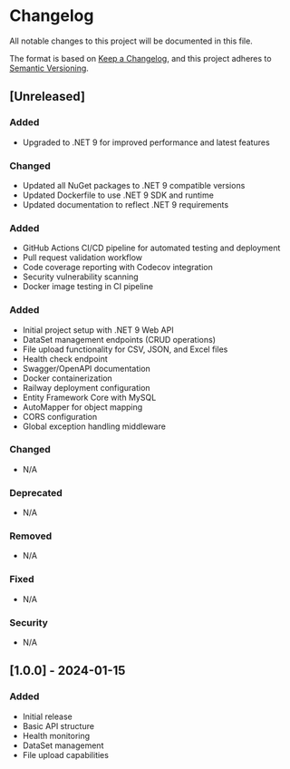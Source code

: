# Changelog

All notable changes to this project will be documented in this file.

The format is based on [Keep a Changelog](https://keepachangelog.com/en/1.0.0/),
and this project adheres to [Semantic Versioning](https://semver.org/spec/v2.0.0.html).

## [Unreleased]

### Added
- Upgraded to .NET 9 for improved performance and latest features

### Changed
- Updated all NuGet packages to .NET 9 compatible versions
- Updated Dockerfile to use .NET 9 SDK and runtime
- Updated documentation to reflect .NET 9 requirements

### Added
- GitHub Actions CI/CD pipeline for automated testing and deployment
- Pull request validation workflow
- Code coverage reporting with Codecov integration
- Security vulnerability scanning
- Docker image testing in CI pipeline

### Added
- Initial project setup with .NET 9 Web API
- DataSet management endpoints (CRUD operations)
- File upload functionality for CSV, JSON, and Excel files
- Health check endpoint
- Swagger/OpenAPI documentation
- Docker containerization
- Railway deployment configuration
- Entity Framework Core with MySQL
- AutoMapper for object mapping
- CORS configuration
- Global exception handling middleware

### Changed
- N/A

### Deprecated
- N/A

### Removed
- N/A

### Fixed
- N/A

### Security
- N/A

## [1.0.0] - 2024-01-15

### Added
- Initial release
- Basic API structure
- Health monitoring
- DataSet management
- File upload capabilities 